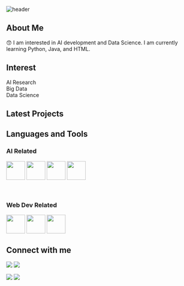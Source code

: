 
![header](https://capsule-render.vercel.app/api?type=waving&color=gradient&height=300&section=header&text=Seungbeom(하승범)&desc=AI%20Newbie&fontSize=70&fontAlignY=30&animation=fadeIn&descAlignY=60)

## About Me

:kissing_smiling_eyes: I am interested in AI development and Data Science. I am currently 
learning Python, Java, and HTML.<br/>

## Interest

AI Research<br/>
Big Data<br/>
Data Science<br/>

## Latest Projects

## Languages and Tools

### AI Related

<p>
<img src="https://cdn.jsdelivr.net/gh/devicons/devicon/icons/python/python-original.svg" width="50" height="50"/>
<img src="https://cdn.jsdelivr.net/gh/devicons/devicon/icons/java/java-plain.svg" width="50" height="50"/>
<img src="https://cdn.jsdelivr.net/gh/devicons/devicon/icons/pytorch/pytorch-original.svg" width="50" height="50"/>
<img src="https://cdn.jsdelivr.net/gh/devicons/devicon/icons/jupyter/jupyter-original.svg" width="50" height="50"/>

</p>
<br/>

### Web Dev Related

<p>
<img src="https://cdn.jsdelivr.net/gh/devicons/devicon/icons/html5/html5-plain.svg" width="50" height="50"/>
<img src="https://cdn.jsdelivr.net/gh/devicons/devicon/icons/css3/css3-plain.svg" width="50" height="50"/>
<img src="https://cdn.jsdelivr.net/gh/devicons/devicon/icons/javascript/javascript-plain.svg" width="50" height="50"/>
</p>

## Connect with me
<p>
<a href="www.gmail.com"><img src="https://img.shields.io/badge/Gmail-D14836?style=for-the-badge&logo=gmail&logoColor=white"/></a>
<img src="https://img.shields.io/badge/LinkedIn-0077B5?style=for-the-badge&logo=linkedin&logoColor=white"/>
</p>

<!-- status bar -->
  <img src="https://github-readme-stats.vercel.app/api?username=tmdqja75&layout=compact&show_icons=true&theme=vue&hide_border=true" />
  <img src="https://github-readme-stats.vercel.app/api/top-langs/?username=tmdqja75&layout=compact&theme=vue&hide_border=true&exclude_repo=ProjectTeamG04,panda_simulator,panda_robot" />
